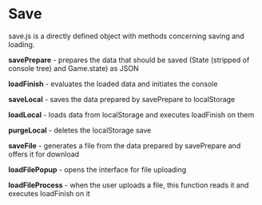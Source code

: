 # Save
save.js is a directly defined object with methods concerning saving and loading.

**savePrepare** - prepares the data that should be saved (State (stripped of console tree) and Game.state) as JSON

**loadFinish** - evaluates the loaded data and initiates the console

**saveLocal** - saves the data prepared by savePrepare to localStorage

**loadLocal** - loads data from localStorage and executes loadFinish on them

**purgeLocal** - deletes the localStorage save

**saveFile** - generates a file from the data prepared by savePrepare and offers it for download

**loadFilePopup** - opens the interface for file uploading

**loadFileProcess** - when the user uploads a file, this function reads it and executes loadFinish on it
